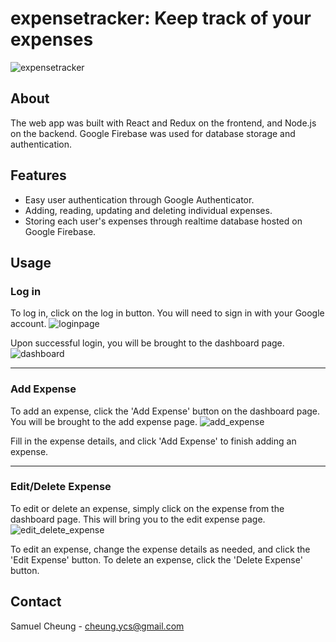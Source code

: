 # expensetracker: Keep track of your expenses
![expensetracker](https://user-images.githubusercontent.com/77195746/140622010-ad6200ef-bebb-45b4-aa2f-f051196a2ef4.gif)

## About 
The web app was built with React and Redux on the frontend, and Node.js on the backend. Google Firebase was used for database storage and authentication. 

## Features
- Easy user authentication through Google Authenticator.
- Adding, reading, updating and deleting individual expenses.
- Storing each user's expenses through realtime database hosted on Google Firebase.

## Usage
### Log in
To log in, click on the log in button. You will need to sign in with your Google account. 
![loginpage](https://user-images.githubusercontent.com/77195746/140620489-e93b0272-700e-4beb-a98a-cb425db25535.png)

Upon successful login, you will be brought to the dashboard page.
![dashboard](https://user-images.githubusercontent.com/77195746/140620581-7f1e4345-a443-440b-82f3-861ab23cd533.png)

---
### Add Expense
To add an expense, click the 'Add Expense' button on the dashboard page. You will be brought to the add expense page.
![add_expense](https://user-images.githubusercontent.com/77195746/140620409-f3cb2294-2ef3-4886-9460-8507675748fd.png)

Fill in the expense details, and click 'Add Expense' to finish adding an expense.

---
### Edit/Delete Expense
To edit or delete an expense, simply click on the expense from the dashboard page. This will bring you to the edit expense page.
![edit_delete_expense](https://user-images.githubusercontent.com/77195746/140620413-ccee6c2b-78fb-43ff-969b-d29084dacd41.png)

To edit an expense, change the expense details as needed, and click the 'Edit Expense' button.
To delete an expense, click the 'Delete Expense' button.

## Contact
Samuel Cheung - cheung.ycs@gmail.com
